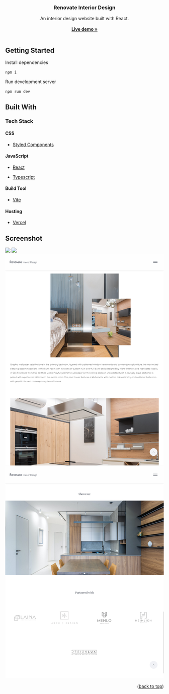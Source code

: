 <div align="center">
  <h3 align="center">Renovate Interior Design</h3>

  <p align="center">
    An interior design website built with React.
    <br />
    <br />
    <a href="https://interior-design-website-livedemo.vercel.app/" target="_blank"><strong>Live demo »</strong></a>
    <br />
    <br />
  </p>
</div>

<!-- GETTING STARTED -->

## Getting Started

Install dependencies

```
npm i
```

Run development server

```
npm run dev
```

<!-- BUILD WITH -->

## Built With

### Tech Stack

#### CSS

- [Styled Components](https://styled-components.com/)

#### JavaScript

- [React](https://reactjs.org/)

- [Typescript](https://www.typescriptlang.org/)

#### Build Tool

- [Vite](https://vitejs.dev/)

#### Hosting

- [Vercel](https://vercel.com/)

<!-- SCREENSHOT -->

## Screenshot

<img src="/public/screenshot-1.png"></img>
<img src="/public/screenshot-2.png"></img>
<img src="/public/screenshot-3.png"></img>
<img src="/public/screenshot-4.png"></img>

<p align="right">(<a href="#top">back to top</a>)</p>
